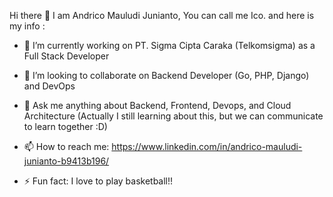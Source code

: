 Hi there 👋
I am Andrico Mauludi Junianto, You can call me Ico. and here is my info :

- 🔭 I’m currently working on PT. Sigma Cipta Caraka (Telkomsigma) as a Full Stack Developer
- 👯 I’m looking to collaborate on Backend Developer (Go, PHP, Django) and DevOps
- 💬 Ask me anything about Backend, Frontend, Devops, and Cloud Architecture (Actually I still learning about this, but we can communicate to learn together :D)
- 📫 How to reach me: 
https://www.linkedin.com/in/andrico-mauludi-junianto-b9413b196/

- ⚡ Fun fact: I love to play basketball!!

